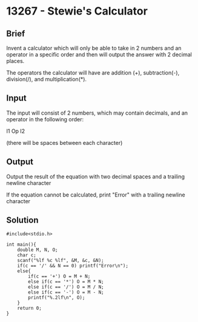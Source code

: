 # 13267 - Stewie's Calculator

## Brief
Invent a calculator which will only be able to take in 2 numbers and an operator in a specific order and then will output the answer with 2 decimal places.

The operators the calculator will have are addition (+), subtraction(-), division(/), and multiplication(*).

## Input
The input will consist of 2 numbers, which may contain decimals, and an operator in the following order:

I1 Op I2

(there will be spaces between each character)

## Output
Output the result of the equation with two decimal spaces and a trailing newline character

If the equation cannot be calculated, print "Error" with a trailing newline character

## Solution
```c=
#include<stdio.h>

int main(){
    double M, N, O;
    char c;
    scanf("%lf %c %lf", &M, &c, &N);
    if(c == '/' && N == 0) printf("Error\n");
    else{
        if(c == '+') O = M + N;
        else if(c == '*') O = M * N;
        else if(c == '/') O = M / N;
        else if(c == '-') O = M - N;
        printf("%.2lf\n", O);
    }
    return 0;
}
```